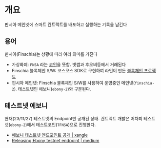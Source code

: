 # 개요

핀시아 메인넷에 스마트 컨트랙트를 배포하고 실행하는 기록을 남긴다

## 용어

핀시아(Finschia)는 상황에 따라 여러 의미를 가진다

* 가상화폐: `FNSA` 라는 [코인](https://coinmarketcap.com/currencies/finschia/)을 뜻함. 빗썸과 후오비등에서 거래된다
* Finschia 블록체인 S/W: 코스모스 SDK로 구현하여 라인이 만든 [블록체인 프로젝트](https://github.com/Finschia/finschia)
* 핀시아 메인넷: Finschia 블록체인 S/W를 사용하여 운영중인 메인넷(`finschia-2`). 테스트넷인 에보니(`ebony-2`)와 구분된다.

## 테스트넷 에보니

현재(23/11/27) 테스트넷의 Endpoint만 공개된 상태.  컨트랙트 개발은 어차피 테스트넷(`ebony-2`)에서  테스트코인(`TFNSA`)으로 진행한다.

* [에보니 테스트넷 엔드포인트 공개 | xangle](https://xangle.io/insight/events/655457f3fa9cf10a0c6279a5)
* [Releasing Ebony testnet endpoint | medium](https://medium.com/lineblockchain/en-kr-releasing-ebony-testnet-endpoint-7141d7ca9c9b)

